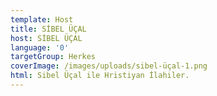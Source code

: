 ```yaml
---
template: Host
title: SİBEL ÜÇAL
host: SİBEL ÜÇAL
language: '0'
targetGroup: Herkes
coverImage: /images/uploads/sibel-üçal-1.png
html: Sibel Üçal ile Hristiyan İlahiler.
---
```


